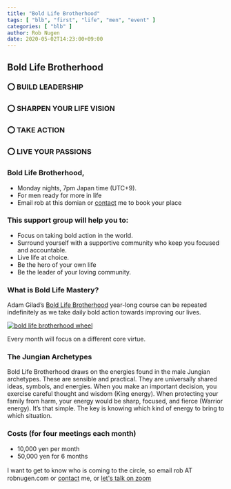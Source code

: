 ```yaml
---
title: "Bold Life Brotherhood"
tags: [ "blb", "first", "life", "men", "event" ]
categories: [ "blb" ]
author: Rob Nugen
date: 2020-05-02T14:23:00+09:00
---
```


## Bold Life Brotherhood ##

### ⭕ BUILD LEADERSHIP ###
### ⭕ SHARPEN YOUR LIFE VISION ###
### ⭕ TAKE ACTION ###
### ⭕ LIVE YOUR PASSIONS ###

 
### Bold Life Brotherhood, ###

* Monday nights, 7pm Japan time (UTC+9). 
* For men ready for more in life
* Email rob at this domian or [contact](/contact/) me to book your place

### This support group will help you to: ###

* Focus on taking bold action in the world.
* Surround yourself with a supportive community who keep you focused and accountable.
* Live life at choice.
* Be the hero of your own life 
* Be the leader of your loving community.

### What is Bold Life Mastery? ###

Adam Gilad’s [Bold Life Brotherhood](https://www.theboldlifebrotherhood.com/) year-long course can be repeated
indefinitely as we take daily bold action towards improving our lives.

[![bold life brotherhood wheel](//b.robnugen.com/blog/2020/blb/thumbs/blb_wheel.png)](//b.robnugen.com/blog/2020/blb/blb_wheel.png)

Every month will focus on a different core virtue.

### The Jungian Archetypes ###

Bold Life Brotherhood draws on the energies found in the male Jungian
archetypes. These are sensible and practical. They are universally
shared ideas, symbols, and energies. When you make an important
decision, you exercise careful thought and wisdom (King energy). When
protecting your family from harm, your energy would be sharp, focused,
and fierce (Warrior energy). It’s that simple. The key is knowing
which kind of energy to bring to which situation.

### Costs (for four meetings each month) ###

* 10,000 yen per month 
* 50,000 yen for 6 months

I want to get to know who is coming to the circle, so email rob A<span>T</span>　robnugen.com or
[contact](/contact/) me, or
[let's talk on zoom](https://calendly.com/robnugen)

